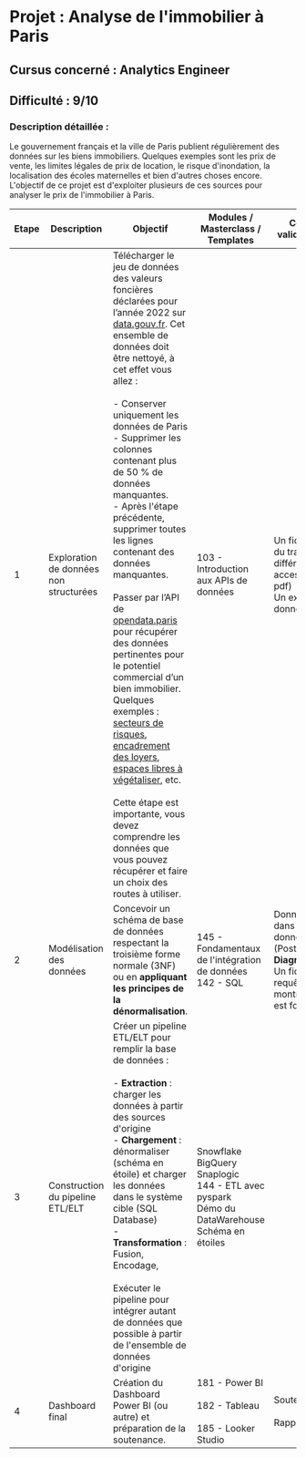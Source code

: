 # Projet : Analyse de l'immobilier à Paris

## Cursus concerné : Analytics Engineer

## Difficulté : 9/10

### Description détaillée :
Le gouvernement français et la ville de Paris publient régulièrement des données sur les biens immobiliers. Quelques exemples sont les prix de vente, les limites légales de prix de location, le risque d'inondation, la localisation des écoles maternelles et bien d'autres choses encore. L'objectif de ce projet est d'exploiter plusieurs de ces sources pour analyser le prix de l'immobilier à Paris.

<div align="justify">

| Etape | Description | Objectif | Modules / Masterclass / Templates | Conditions de validation du projet |
|-------|-------------|----------|------------------------------------|------------------------------------|
| 1 | Exploration de données non structurées | Télécharger le jeu de données des valeurs foncières déclarées pour l’année 2022 sur [data.gouv.fr](https://www.data.gouv.fr/fr/datasets/demandes-de-valeurs-foncieres/#/information). Cet ensemble de données doit être nettoyé, à cet effet vous allez : <br/><br/> - Conserver uniquement les données de Paris <br/> - Supprimer les colonnes contenant plus de 50 % de données manquantes. <br/> - Après l'étape précédente, supprimer toutes les lignes contenant des données manquantes. <br/><br/> Passer par l’API de [opendata.paris](https://opendata.paris.fr/pages/home/) pour récupérer des données pertinentes pour le potentiel commercial d’un bien immobilier. <br/> Quelques exemples : [secteurs de risques](https://opendata.paris.fr/explore/dataset/plu-secteurs-de-risques-delimites-par-le-ppri/information/?disjunctive.zonage&sort=-n_sq_pprizone), [encadrement des loyers](https://opendata.paris.fr/explore/dataset/logement-encadrement-des-loyers/information/?disjunctive.annee&disjunctive.id_zone&disjunctive.nom_quartier&disjunctive.piece&disjunctive.epoque&disjunctive.meuble_txt&sort=-id_quartier), [espaces libres à végétaliser](https://opendata.paris.fr/explore/dataset/plu-espaces-libres-a-vegetaliser-elv/information/?disjunctive.n_sq_ca), etc. <br/><br/> Cette étape est importante, vous devez comprendre les données que vous pouvez récupérer et faire un choix des routes à utiliser. | 103 - Introduction aux APIs de données | Un fichier explicatif du traitement et des différentes données accessibles (doc / pdf) <br/> Un exemple de données collectées. |
| 2 | Modélisation des données | Concevoir un schéma de base de données respectant la troisième forme normale (3NF) ou en **appliquant les principes de la dénormalisation**. | 145 - Fondamentaux de l'intégration de données <br/> 142 - SQL | Données stockées dans une base de données relationnelle (PostgreSQL/MySQL) <br/> **Diagramme UML** <br/> Un fichier de requêtes SQL pour montrer que la base est fonctionnelle |
| 3 | Construction du pipeline ETL/ELT | Créer un pipeline ETL/ELT pour remplir la base de données : <br/><br/> - **Extraction** : charger les données à partir des sources d'origine <br/> - **Chargement** : dénormaliser (schéma en étoile) et charger les données dans le système cible (SQL Database) <br/> - **Transformation** : Fusion, Encodage, <br/><br/> Exécuter le pipeline pour intégrer autant de données que possible à partir de l'ensemble de données d'origine | Snowflake <br/> BigQuery <br/> Snaplogic <br/> 144 - ETL avec pyspark <br/> Démo du DataWarehouse <br/> Schéma en étoiles |
| 4 | Dashboard final | Création du Dashboard Power BI (ou autre) et préparation de la soutenance. | 181 - Power BI <br/><br/> 182 - Tableau <br/><br/> 185 - Looker Studio<br/> | Soutenance <br/><br/> Rapport |

</div>